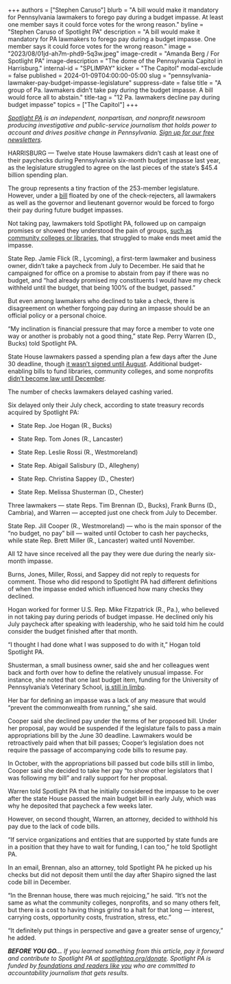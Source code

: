 +++
authors = ["Stephen Caruso"]
blurb = "A bill would make it mandatory for Pennsylvania lawmakers to forego pay during a budget impasse. At least one member says it could force votes for the wrong reason."
byline = "Stephen Caruso of Spotlight PA"
description = "A bill would make it mandatory for PA lawmakers to forego pay during a budget impasse. One member says it could force votes for the wrong reason."
image = "2023/08/01jd-ah7m-phd9-5q3w.jpeg"
image-credit = "Amanda Berg / For Spotlight PA"
image-description = "The dome of the Pennsylvania Capitol in Harrisburg."
internal-id = "SPLIMPAY"
kicker = "The Capitol"
modal-exclude = false
published = 2024-01-09T04:00:00-05:00
slug = "pennsylvania-lawmaker-pay-budget-impasse-legislature"
suppress-date = false
title = "A group of Pa. lawmakers didn’t take pay during the budget impasse. A bill would force all to abstain."
title-tag = "12 Pa. lawmakers decline pay during budget impasse"
topics = ["The Capitol"]
+++

<a href="https://www.spotlightpa.org/"><em>Spotlight PA</em></a><em> is an independent, nonpartisan, and nonprofit newsroom producing investigative and public-service journalism that holds power to account and drives positive change in Pennsylvania. </em><a href="https://www.spotlightpa.org/newsletters"><em>Sign up for our free newsletters</em></a><em>.</em>

HARRISBURG — Twelve state House lawmakers didn’t cash at least one of their paychecks during Pennsylvania’s six-month budget impasse last year, as the legislature struggled to agree on the last pieces of the state’s $45.4 billion spending plan.

The group represents a tiny fraction of the 253-member legislature. However, under a <a href="https://www.legis.state.pa.us/cfdocs/billinfo/billinfo.cfm?syear=2023&amp;sind=0&amp;body=H&amp;type=B&amp;bn=1935">bill</a> floated by one of the check-rejecters, all lawmakers as well as the governor and lieutenant governor would be forced to forgo their pay during future budget impasses.

Not taking pay, lawmakers told Spotlight PA, followed up on campaign promises or showed they understood the pain of groups, <a href="https://www.spotlightpa.org/news/2023/11/pennsylvania-budget-2023-impasse-library-community-college-funding/">such as community colleges or libraries</a>, that struggled to make ends meet amid the impasse.

<script src="https://www.spotlightpa.org/embed.js" async></script><div data-spl-embed-version="1" data-spl-src="https://www.spotlightpa.org/embeds/newsletter/"></div>

State Rep. Jamie Flick (R., Lycoming), a first-term lawmaker and business owner, didn’t take a paycheck from July to December. He said that he campaigned for office on a promise to abstain from pay if there was no budget, and “had already promised my constituents I would have my check withheld until the budget, that being 100% of the budget, passed.”

But even among lawmakers who declined to take a check, there is disagreement on whether forgoing pay during an impasse should be an official policy or a personal choice.

“My inclination is financial pressure that may force a member to vote one way or another is probably not a good thing,” state Rep. Perry Warren (D., Bucks) told Spotlight PA.<strong></strong>

State House lawmakers passed a spending plan a few days after the June 30 deadline, though <a href="https://www.spotlightpa.org/news/2023/08/pennsylvania-budget-legislature-josh-shapiro-kim-ward-education-voucher-funding/">it wasn’t signed until August</a>. Additional budget-enabling bills to fund libraries, community colleges, and some nonprofits <a href="https://www.spotlightpa.org/news/2023/12/pennsylvania-budget-impasse-legislature-education-home-repair-teacher-stipend-funding/">didn’t become law until December</a>.

The number of checks lawmakers delayed cashing varied.

Six delayed only their July check, according to state treasury records acquired by Spotlight PA:

- State Rep. Joe Hogan (R., Bucks)

- State Rep. Tom Jones (R., Lancaster)

- State Rep. Leslie Rossi (R., Westmoreland)

- State Rep. Abigail Salisbury (D., Allegheny)

- State Rep. Christina Sappey (D., Chester)

- State Rep. Melissa Shusterman (D., Chester)

Three lawmakers — state Reps. Tim Brennan (D., Bucks), Frank Burns (D., Cambria), and Warren — accepted just one check from July to December.

State Rep. Jill Cooper (R., Westmoreland) — who is the main sponsor of the “no budget, no pay” bill — waited until October to cash her paychecks, while state Rep. Brett Miller (R., Lancaster) waited until November.

All 12 have since received all the pay they were due during the nearly six-month impasse.

Burns, Jones, Miller, Rossi, and Sappey did not reply to requests for comment. Those who did respond to Spotlight PA had different definitions of when the impasse ended which influenced how many checks they declined.

Hogan worked for former U.S. Rep. Mike Fitzpatrick (R., Pa.), who believed in not taking pay during periods of budget impasse. He declined only his July paycheck after speaking with leadership, who he said told him he could consider the budget finished after that month.

“I thought I had done what I was supposed to do with it,” Hogan told Spotlight PA.

Shusterman, a small business owner, said she and her colleagues went back and forth over how to define the relatively unusual impasse. For instance, she noted that one last budget item, funding for the University of Pennsylvania’s Veterinary School, <a href="https://www.thedp.com/article/2023/12/penn-veterinary-medicine-funding-hold">is still in limbo</a>.

Her bar for defining an impasse was a lack of any measure that would “prevent the commonwealth from running,” she said.

Cooper said she declined pay under the terms of her proposed bill. Under her proposal, pay would be suspended if the legislature fails to pass a main appropriations bill by the June 30 deadline. Lawmakers would be retroactively paid when that bill passes; Cooper’s legislation does not require the passage of accompanying code bills to resume pay.

In October, with the appropriations bill passed but code bills still in limbo, Cooper said she decided to take her pay “to show other legislators that I was following my bill” and rally support for her proposal.

Warren told Spotlight PA that he initially considered the impasse to be over after the state House passed the main budget bill in early July, which was why he deposited that paycheck a few weeks later.

However, on second thought, Warren, an attorney, decided to withhold his pay due to the lack of code bills.

“If service organizations and entities that are supported by state funds are in a position that they have to wait for funding, I can too,” he told Spotlight PA.

<script src="https://www.spotlightpa.org/embed.js" async></script><div data-spl-embed-version="1" data-spl-src="https://www.spotlightpa.org/embeds/donate/"></div>

In an email, Brennan, also an attorney, told Spotlight PA he picked up his checks but did not deposit them until the day after Shapiro signed the last code bill in December.

“In the Brennan house, there was much rejoicing,” he said. “It’s not the same as what the community colleges, nonprofits, and so many others felt, but there is a cost to having things grind to a halt for that long — interest, carrying costs, opportunity costs, frustration, stress, etc.”

“It definitely put things in perspective and gave a greater sense of urgency,” he added.

<strong><em>BEFORE YOU GO…</em></strong><em> If you learned something from this article, pay it forward and contribute to Spotlight PA at </em><a href="http://spotlightpa.org/donate"><em>spotlightpa.org/donate</em></a><em>. Spotlight PA is funded by</em><a href="https://www.spotlightpa.org/support"><em> foundations and readers like you</em></a><em> who are committed to accountability journalism that gets results.</em>

